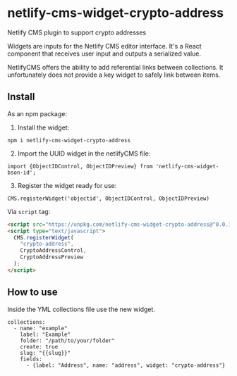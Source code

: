 # netlify-cms-widget-crypto-address

Netlify CMS plugin to support crypto addresses

Widgets are inputs for the Netlify CMS editor interface. It's a React component that receives user input and outputs a serialized value.

NetlifyCMS offers the ability to add referential links between collections. It unfortunately does not provide a key widget to safely link between items.

## Install

As an npm package:

1. Install the widget:

```
npm i netlify-cms-widget-crypto-address
```

2. Import the UUID widget in the netlifyCMS file:

```
import {ObjectIDControl, ObjectIDPreview} from 'netlify-cms-widget-bson-id';
```

3. Register the widget ready for use:

```
CMS.registerWidget('objectid', ObjectIDControl, ObjectIDPreview)

```

Via `script` tag:

```html
<script src="https://unpkg.com/netlify-cms-widget-crypto-address@^0.0.1/dist/index.js"></script>
<script type="text/javascript">
  CMS.registerWidget(
    "crypto-address",
    CryptoAddressControl,
    CryptoAddressPreview
  );
</script>
```

## How to use

Inside the YML collections file use the new widget.

```
collections:
  - name: "example"
    label: "Example"
    folder: "/path/to/your/folder"
    create: true
    slug: "{{slug}}"
    fields:
      - {label: "Address", name: "address", widget: "crypto-address"}
```
